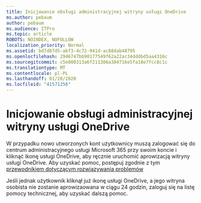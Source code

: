 ```yaml
---
title: Inicjowanie obsługi administracyjnej witryny usługi OneDrive
ms.author: pebaum
author: pebaum
ms.audience: ITPro
ms.topic: article
ROBOTS: NOINDEX, NOFOLLOW
localization_priority: Normal
ms.assetid: bd7d87d5-abf3-4c72-941d-ac88dab48795
ms.openlocfilehash: 2946747bb90177549f62a22ac34dddbd5aa4316c
ms.sourcegitcommit: c5e800313a6f211386a384716e5fa18e7fcc8c1c
ms.translationtype: MT
ms.contentlocale: pl-PL
ms.lasthandoff: 01/28/2020
ms.locfileid: "41571256"
---
```

# <a name="onedrive-site-provisioning"></a>Inicjowanie obsługi administracyjnej witryny usługi OneDrive

W przypadku nowo utworzonych kont użytkownicy muszą zalogować się do centrum administracyjnego usługi Microsoft 365 przy swoim koncie i kliknąć ikonę usługi OneDrive, aby ręcznie uruchomić aprowizacją witryny usługi OneDrive.
Aby uzyskać pomoc, postępuj zgodnie z tym [przewodnikiem dotyczącym rozwiązywania problemów](https://docs.microsoft.com/sharepoint/support/sites/troubleshooting-guide-for-sites-stopped-at-provisioning)

Jeśli jednak użytkownik kliknął już ikonę usługi OneDrive, a jego witryna osobista nie zostanie aprowizaowana w ciągu 24 godzin, zaloguj się na listę pomocy technicznej, aby uzyskać dalszą pomoc.

